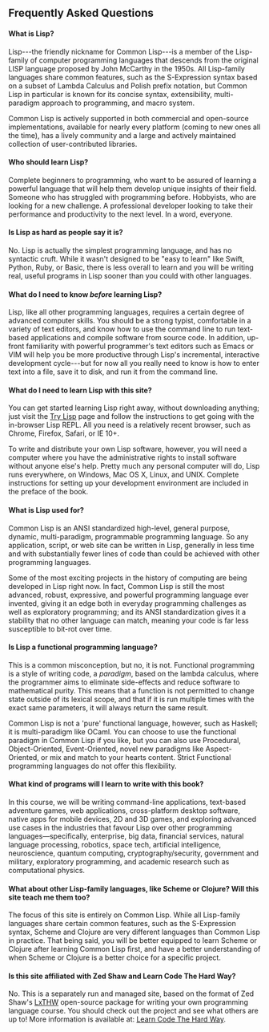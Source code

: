 ## Frequently Asked Questions

<h4 class="text-info">What is Lisp?</h4>

Lisp---the friendly nickname for Common Lisp---is a member of the Lisp-family of computer programming languages that descends from the original LISP language proposed by John McCarthy in the 1950s.  All Lisp-family languages share common features, such as the S-Expression syntax based on a subset of Lambda Calculus and Polish prefix notation, but Common Lisp in particular is known for its concise syntax, extensibility, multi-paradigm approach to programming, and macro system.

Common Lisp is actively supported in both commercial and open-source implementations, available for nearly every platform (coming to new ones all the time), has a lively community and a large and actively maintained collection of user-contributed libraries.

<h4 class="text-info">Who should learn Lisp?</h4>

Complete beginners to programming, who want to be assured of learning a powerful language that will help them develop unique insights of their field.  Someone who has struggled with programming before.  Hobbyists, who are looking for a new challenge.  A professional developer looking to take their performance and productivity to the next level. In a word, everyone.

<h4 class="text-info">Is Lisp as hard as people say it is?</h4>

No. Lisp is actually the simplest programming language, and has no syntactic cruft.  While it wasn't designed to be "easy to learn" like Swift, Python, Ruby, or Basic, there is less overall to learn and you will be writing real, useful programs in Lisp sooner than you could with other languages.

<h4 class="text-info">What do I need to know <em>before</em> learning Lisp?</h4>

Lisp, like all other programming languages, requires a certain degree of advanced computer skills. You should be a strong typist, comfortable in a variety of text editors, and know how to use the command line to run text-based applications and compile software from source code.  In addition, up-front familiarity with powerful programmer's text editors such as Emacs or VIM will help you be more productive through Lisp's incremental, interactive development cycle---but for now all you really need to know is how to enter text into a file, save it to disk, and run it from the command line.

<h4 class="text-info">What do I need to learn Lisp with this site?</h4>

You can get started learning Lisp right away, without downloading anything; just visit the [Try Lisp](/try-lisp/) page and follow the instructions to get going with the in-browser Lisp REPL.  All you need is a relatively recent browser, such as Chrome, Firefox, Safari, or IE 10+.

To write and distribute your own Lisp software, however, you will need a computer where you have the administrative rights to install software without anyone else's help.  Pretty much any personal computer will do, Lisp runs everywhere, on Windows, Mac OS X, Linux, and UNIX.  Complete instructions for setting up your development environment are included in the preface of the book.

<h4 class="text-info">What is Lisp used for?</h4>

Common Lisp is an ANSI standardized high-level, general purpose, dynamic, multi-paradigm, programmable programming language.  So any application, script, or web site can be written in Lisp, generally in less time and with substantially fewer lines of code than could be achieved with other programming languages.

Some of the most exciting projects in the history of computing are being developed in Lisp right now.  In fact, Common Lisp is still the most advanced, robust, expressive, and powerful programming language ever invented, giving it an edge both in everyday programming challenges as well as exploratory programming; and its ANSI standardization gives it a stability that no other language can match, meaning your code is far less susceptible to bit-rot over time.

<h4 class="text-info">Is Lisp a functional programming language?</h4>

This is a common misconception, but no, it is not.  Functional programming is a style of writing code, a *paradigm*, based on the lambda calculus, where the programmer aims to eliminate side-effects and reduce software to mathematical purity.  This means that a function is not permitted to change state outside of its lexical scope, and that if it is run multiple times with the exact same parameters, it will always return the same result.

Common Lisp is not a 'pure' functional language, however, such as Haskell; it is multi-paradigm like OCaml.  You can choose to use the functional paradigm in Common Lisp if you like, but you can also use Procedural, Object-Oriented, Event-Oriented, novel new paradigms like Aspect-Oriented, or mix and match to your hearts content.  Strict Functional programming languages do not offer this flexibility.

<h4 class="text-info">What kind of programs will I learn to write with this book?</h4>

In this course, we will be writing command-line applications, text-based adventure games, web applications, cross-platform desktop software, native apps for mobile devices, 2D and 3D games, and exploring advanced use cases in the industries that favour Lisp over other programming languages&mdash;specifically, enterprise, big data, financial services, natural language processing, robotics, space tech, artificial intelligence, neuroscience, quantum computing, cryptography/security, government and military, exploratory programming, and academic research such as computational physics.

<h4 class="text-info">What about other Lisp-family languages, like Scheme or Clojure? Will this site teach me them too?</h4>

The focus of this site is entirely on Common Lisp.  While all Lisp-family languages share certain common features, such as the S-Expression syntax, Scheme and Clojure are very different languages than Common Lisp in practice.  That being said, you will be better equipped to learn Scheme or Clojure after learning Common Lisp first, and have a better understanding of when Scheme or Clojure is a better choice for a specific project.

<h4 class="text-info">Is this site affiliated with Zed Shaw and Learn Code The Hard Way?</h4>

No.  This is a separately run and managed site, based on the format of Zed Shaw's <a href="https://gitorious.org/learn-x-the-hard-way/learn-x-the-hard-way" target="_blank">LxTHW</a> open-source package for writing your own programming language course.  You should check out the project and see what others are up to! More information is available at: <a href="http://learncodethehardway.org/" target="_blank">Learn Code The Hard Way</a>.
